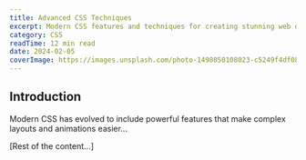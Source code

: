 ```yaml
---
title: Advanced CSS Techniques
excerpt: Modern CSS features and techniques for creating stunning web designs.
category: CSS
readTime: 12 min read
date: 2024-02-05
coverImage: https://images.unsplash.com/photo-1498050108023-c5249f4df085
---
```


## Introduction

Modern CSS has evolved to include powerful features that make complex layouts and animations easier...

[Rest of the content...] 